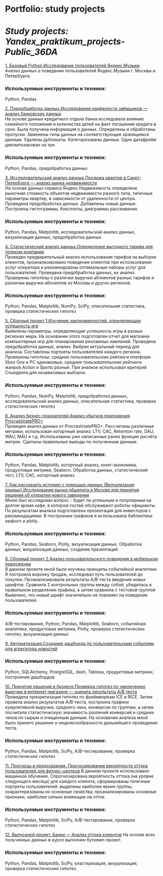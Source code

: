 # Portfolio: study projects
# *Study projects: Yandex_praktikum_projects-Public_36DA*

[1. Базовый Python.Исследование пользователей Яндекс.Музыки](https://github.com/MariannaMois/Yandex_praktikum_projects_36DA/tree/main/basic%20python%20project_1_big%20city%20music)  
Анализ данных о поведении пользователей Яндекс.Музыки г. Москвы и Петербурга.
###  Используемые инструменты и техники:
 Python, Pandas

[2. Предобработка данных.Исследование надёжности заёмщиков — анализ банковских данных](https://github.com/MariannaMois/Yandex_praktikum_projects_36DA/tree/main/data_preprocessing_project_2_borrower_reliability_study)  
На основе данных кредитного отдела банка исследовала влияние семейного положения и количества детей на факт погашения кредита в срок. Была получена информация о
данных. Определены и обработаны пропуски. Заменены типы данных на соответствующие хранящимся данным. Удалены дубликаты. Категоризованы данные. Один датафрейм декомпозирован на три.
###  Используемые инструменты и техники:
 Python, Pandas, предобработка данных
 
 [3. Исследовательский анализ данных.Продажа квартир в Санкт-Петербурге — анализ рынка недвижимости](https://github.com/MariannaMois/Yandex_praktikum_projects_36DA/tree/main/exploratory_data_analysis_3_real_estate_market)  
На основе данных сервиса Яндекс.Недвижимость определена рыночная стоимость объектов недвижимости разного типа, типичные параметры квартир, в зависимости от
удаленности от центра. Проведена предобработка данных. Добавлены новые данные. Построены гистограммы, боксплоты, диаграммы рассеивания.
###  Используемые инструменты и техники:
 Python, Pandas, Matplotlib, исследовательский анализ данных, визуализация данных, предобработка данных
 
  [4. Статистический анализ данных.Определение выгодного тарифа для телеком компании](https://github.com/MariannaMois/Yandex_praktikum_projects_36DA/tree/main/statistical_data_analysis_4_determination_tariff)  
Проведен предварительный анализ использования тарифов на выборке клиентов, проанализировано поведение клиентов при использовании услуг оператора и рекомендованы оптимальные наборы услуг для пользователей. Проведена предобработка данных, их анализ. Проверены гипотезы о различии выручки абонентов разных тарифов и
различии выручки абонентов из Москвы и других регионов.
###  Используемые инструменты и техники:
Python, Pandas, Matplotlib, NumPy, SciPy, описательная статистика, проверка статистических гипотез

  [5. Сборный проект 1.Изучение закономерностей, определяющих успешность игр](https://github.com/MariannaMois/Yandex_praktikum_projects_36DA/tree/main/prefabricated%20project_5)  
Выявлены параметры, определяющие успешность игры в разных регионах мира. На основании этого подготовлен отчет для магазина компьютерных игр для планирования
рекламных кампаний. Проведена предобработка данных, анализ. Выбран актуальный период для анализа. Составлены портреты пользователей каждого региона. Проверены
гипотезы: средние пользовательские рейтинги платформ Xbox One и PC одинаковые; средние пользовательские рейтинги жанров Action и Sports разные. При анализе использовал критерий Стьюдента для независимых выборок.
###  Используемые инструменты и техники:
Python, Pandas, NumPy, Matplotlib, предобработка данных, исследовательский анализ данных, описательная статистика, проверка статистических гипотез

  [6. Анализ бизнес-показателей.Анализ убытков приложения ProcrastinatePRO+](https://github.com/MariannaMois/Yandex_praktikum_projects_36DA/tree/main/business_performance_analysis_6)  
Проведен анализ данных от ProcrastinatePRO+. Рассчитаны различные метрики, использован когортный анализ: LTV, CAC, Retention rate, DAU, WAU, MAU и т.д. Использованы уже написанные ранее функции расчёта метрик. Сделаны правильные выводы по полученным данным.
###  Используемые инструменты и техники:
Python, Pandas, Matplotlib, когортный анализ, юнит-экономика, продуктовые метрики, Seaborn. Обработка данных, статистический тест, LTV, CAC, когортный анализ

[7. Как рассказать историю с помощью данных (Визуализация данных).Исследования рынка общепита в Москве для принятия решения об
открытии нового заведения](https://github.com/MariannaMois/Yandex_praktikum_projects_36DA/tree/main/business_decision_making_7)  
Мною был исследован вопрос - будет ли успешным и популярным на долгое время кафе, в котором гостей обслуживают роботы-официанты. По результатам анализа подготовлена
презентация для инвесторов с рекомендациями. В построении графиков я использовала библиотеки seaborn и plotly. 
###  Используемые инструменты и техники:
Python, Pandas, Seaborn, Plotly, визуализация данных. Обработка данных, визуализация данных, создание презентаций

[8. Сборный проект 2.Анализ пользовательского поведения в мобильном приложении](https://github.com/MariannaMois/Yandex_praktikum_projects_36DA/tree/main/prefabricated%20project_8)  
В данном проекте мной были изучены принципы событийной аналитики. Я построила воронку продаж, исследовал путь пользователей до покупки. Проанализировала
результаты A/B-теста введения новых шрифтов. Сравнила 2 контрольных группы между собой, убедилась в правильном разделении трафика, а затем сравнила с тестовой группой Выявлено, что новый шрифт значительно не повлияет на поведение пользователей.
###  Используемые инструменты и техники:
A/B-тестирование, Python, Pandas, Matplotlib, Seaborn, событийная аналитика, продуктовые метрики, Plotly, проверка статистических гипотез, визуализация данных

[9. Автоматизация.Создание дашборда по пользовательским событиям для агрегатора новостей](https://github.com/MariannaMois/Yandex_praktikum_projects_36DA/tree/main/automation_9)  
###  Используемые инструменты и техники:
Python, SQLAlchemy, PostgreSQL, dash, Tableau, продуктовые метрики, построение дашбордов

[10. Принятие решений в бизнесе.Проверка гипотез по увеличению выручки в интернет-магазине —
оценить результаты A/B теста](https://github.com/MariannaMois/Yandex_praktikum_projects_36DA/tree/main/business_decision_making_10)  
Проведена приоритизация гипотез по фреймворкам ICE и RICE. Затем провела анализ результатов A/B-теста, построила графики кумулятивной выручки, среднего чека,
конверсии по группам, а затем посчитала статистическую значимость различий конверсий и средних чеков по сырым и очищенным данным. На основании анализа мной было
принято решение о нецелесообразности дальнейшего проведения теста.
###  Используемые инструменты и техники:
Python, Pandas, Matplotlib, SciPy, A/B-тестирование, проверка статистических гипотез

[11. Прогнозы и предсказания. Прогнозирование вероятности оттока пользователей для фитнес-центров](https://github.com/MariannaMois/Yandex_praktikum_projects_36DA/tree/main/machine_learning) 
В данном проекте использовано машинное обучение. Спрогнозирована вероятность оттока (на уровне следующего месяца) для каждого клиента; сформированы типичные портреты пользователей: выделены наиболее яркие группы, охарактеризованы их основные свойства; проанализированы основные признаки, наиболее сильно влияющие на отток.
###  Используемые инструменты и техники:
Python, Pandas, Matplotlib, SciPy, A/B-тестирование, проверка статистических гипотез

[12. Выпускной проект. Банки — Анализ оттока клиентов](https://github.com/MariannaMois/Yandex_praktikum_projects_36DA/tree/main/graduation_project_11) 
На основе всех полученных данных в курсе выполнен буткемп-проект. 
###  Используемые инструменты и техники:
Python, Pandas, Matplotlib, SciPy, кластеризация, визуализация, проверка статистических гипотез
 
 
 
